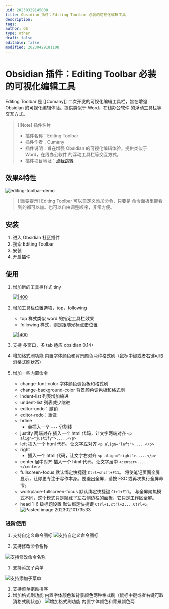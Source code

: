 ```yaml
---
uid: 20230329145808
title: Obsidian 插件：Editing Toolbar 必装的可视化编辑工具
description: 
tags: 
author: OS
type: other
draft: false
editable: false
modified: 20230429181108
---
```


# Obsidian 插件：Editing Toolbar 必装的可视化编辑工具

Editing Toolbar 是 [[Cumany]] 二次开发的可视化编辑工具栏，旨在增强 Obsidian 的可视化编辑体验。提供类似于 Word，在线办公软件 的浮动工具栏等交互方式。

> [!Note] 插件名片
> - 插件名称：Editing Toolbar
> - 插件作者：Cumany
> - 插件说明：旨在增强 Obsidian 的可视化编辑体验。提供类似于 Word，在线办公软件 的浮动工具栏等交互方式。
> - 插件项目地址：[点我跳转](https://github.com/cumany/obsidian-editing-toolbar)

## 效果&特性

![editing-toolbar-demo](https://cdn.pkmer.cn/images/8dcebbf3dbf5d43541cacc63301ae1a8_MD5.gif!pkmer)

> [!重要提示]
> Editing Toolbar 可以自定义添加命令，只要是 命令面板里能看到的都可以加。也可以自由调整顺序，非常方便。

## 安装

1. 进入 Obsidian 社区插件
2. 搜索 Editing Toolbar
3. 安装
4. 开启插件

## 使用

1. 增加新的工具栏样式 tiny

    [![|400](https://cdn.pkmer.cn/images/6c7222e15b6962cc554077c737db26c4_MD5.png!pkmer)](https://camo.githubusercontent.com/14426cec336e3720265a061a0b85122c79193abc019d1c3a9d90739bc01307aa/68747470733a2f2f676870726f78792e636f6d2f68747470733a2f2f7261772e67697468756275736572636f6e74656e742e636f6d2f63756d616e792f63756d616e792f6d61696e2f2f7069632f3230323230393037313133313731352e706e67)

2. 增加工具栏位置选项，top，following

    - top 样式类似 word 的指定工具栏效果
    - following 样式，则是跟随光标点击位置

    [![|400](https://cdn.pkmer.cn/images/ee396b67b8834eb107c53c27100bd31d_MD5.png!pkmer)](https://camo.githubusercontent.com/4501d6ada41d95e84ed486ecd1779e71714b750f1491d1a68fbfc86fb848bb87/68747470733a2f2f676870726f78792e636f6d2f68747470733a2f2f7261772e67697468756275736572636f6e74656e742e636f6d2f63756d616e792f63756d616e792f6d61696e2f2f7069632f3230323230393037313133333735332e706e67)

3. 支持 多窗口，多 tab 适应 obsidian 0.14+
4. 增加格式刷功能 内置字体颜色和背景颜色两种格式刷（鼠标中键或者右键可取消格式刷状态）
5. 增加一些内置命令
    - change-font-color 字体颜色调色板和格式刷
    - change-background-color 背景颜色调色板和格式刷
    - indent-list 列表增加缩进
    - undent-list 列表减少缩进
    - editor-undo：撤销
    - editor-redo：重做
    - hrline
        - 会插入一个 `---` 分割线
    - justify 两端对齐 插入一个 html 代码，让文字两端对齐 `<p align="justify">.....</p>`
    - left 插入一个 html 代码，让文字左对齐 `<p align="left">.....</p>`
    - right
        - 插入一个 html 代码，让文字右对齐 `<p align="right">.....</p>`
    - center 居中对齐 插入一个 html 代码，让文字居中 `<center>.....</center>`
    - fullscreen-focus 默认绑定快捷键 `Ctrl+shift+F11`。 将使笔记页面全屏显示，让你更专注于写作本身。要退出全屏，请按 ESC 或再次执行全屏命令。
    - workplace-fullscreen-focus 默认绑定快捷键 `Ctrl+F11`。 与全屏聚焦模式不同，这个模式只是隐藏了左右侧边栏的面板，它只是工作区全屏。
    - head 1-6 级标题设置 默认绑定快捷键 `Ctrl+1,ctrl+2,...Ctrl+6`。
      ![Pasted image 20230210173533](https://cdn.pkmer.cn/images/0d9a9a1c49d9d2b61ea4e17c400766e3_MD5.png!pkmer)

### 进阶使用

1. 支持自定义命令图标
   ![支持自定义命令图标](https://cdn.pkmer.cn/images/02dbf5b6ba9ecf5b170766f390f3f0a5_MD5.gif!pkmer)

2. 支持修改命令名称

![支持修改命令名称](https://cdn.pkmer.cn/images/48b368f52a8494689040e851a77bad09_MD5.gif!pkmer)

1. 支持添加子菜单

![支持添加子菜单](https://cdn.pkmer.cn/images/ee9a0674177f5467ccaa9888fe3227e4_MD5.gif!pkmer)

1. 支持菜单拖动排序
2. 增加格式刷功能 内置字体颜色和背景颜色两种格式刷（鼠标中键或者右键可取消格式刷状态）
   ![增加格式刷功能 内置字体颜色和背景颜色两](https://cdn.pkmer.cn/images/043688f59a5fa25d87f3d6bfa1c60de9_MD5.gif!pkmer)
